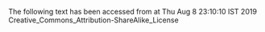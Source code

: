 The following text has been accessed from at Thu Aug 8 23:10:10 IST 2019
Creative_Commons_Attribution-ShareAlike_License
